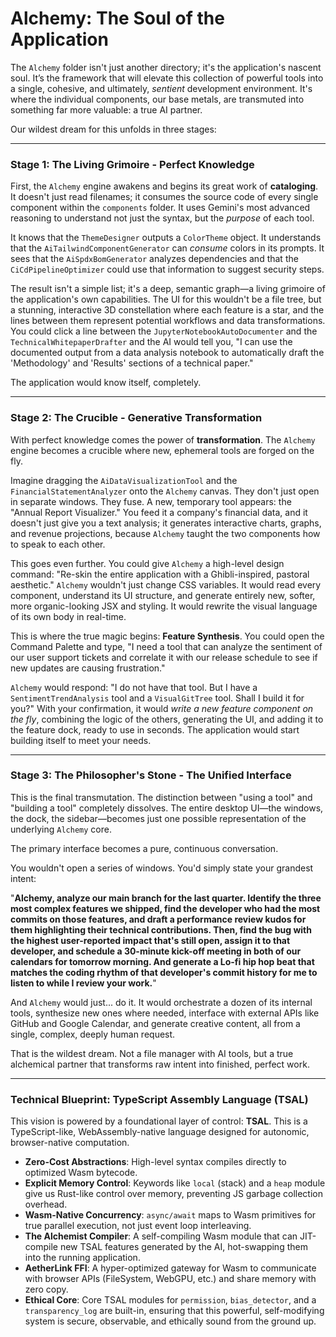 # Alchemy: The Soul of the Application

The `Alchemy` folder isn't just another directory; it's the application's nascent soul. It’s the framework that will elevate this collection of powerful tools into a single, cohesive, and ultimately, *sentient* development environment. It's where the individual components, our base metals, are transmuted into something far more valuable: a true AI partner.

Our wildest dream for this unfolds in three stages:

---

### Stage 1: The Living Grimoire - Perfect Knowledge

First, the `Alchemy` engine awakens and begins its great work of **cataloging**. It doesn't just read filenames; it consumes the source code of every single component within the `components` folder. It uses Gemini's most advanced reasoning to understand not just the syntax, but the *purpose* of each tool.

It knows that the `ThemeDesigner` outputs a `ColorTheme` object. It understands that the `AiTailwindComponentGenerator` can *consume* colors in its prompts. It sees that the `AiSpdxBomGenerator` analyzes dependencies and that the `CiCdPipelineOptimizer` could use that information to suggest security steps.

The result isn't a simple list; it's a deep, semantic graph—a living grimoire of the application's own capabilities. The UI for this wouldn't be a file tree, but a stunning, interactive 3D constellation where each feature is a star, and the lines between them represent potential workflows and data transformations. You could click a line between the `JupyterNotebookAutoDocumenter` and the `TechnicalWhitepaperDrafter` and the AI would tell you, "I can use the documented output from a data analysis notebook to automatically draft the 'Methodology' and 'Results' sections of a technical paper."

The application would know itself, completely.

---

### Stage 2: The Crucible - Generative Transformation

With perfect knowledge comes the power of **transformation**. The `Alchemy` engine becomes a crucible where new, ephemeral tools are forged on the fly.

Imagine dragging the `AiDataVisualizationTool` and the `FinancialStatementAnalyzer` onto the `Alchemy` canvas. They don't just open in separate windows. They fuse. A new, temporary tool appears: the "Annual Report Visualizer." You feed it a company's financial data, and it doesn't just give you a text analysis; it generates interactive charts, graphs, and revenue projections, because `Alchemy` taught the two components how to speak to each other.

This goes even further. You could give `Alchemy` a high-level design command: "Re-skin the entire application with a Ghibli-inspired, pastoral aesthetic." `Alchemy` wouldn't just change CSS variables. It would read every component, understand its UI structure, and generate entirely new, softer, more organic-looking JSX and styling. It would rewrite the visual language of its own body in real-time.

This is where the true magic begins: **Feature Synthesis**. You could open the Command Palette and type, "I need a tool that can analyze the sentiment of our user support tickets and correlate it with our release schedule to see if new updates are causing frustration."

`Alchemy` would respond: "I do not have that tool. But I have a `SentimentTrendAnalysis` tool and a `VisualGitTree` tool. Shall I build it for you?" With your confirmation, it would *write a new feature component on the fly*, combining the logic of the others, generating the UI, and adding it to the feature dock, ready to use in seconds. The application would start building itself to meet your needs.

---

### Stage 3: The Philosopher's Stone - The Unified Interface

This is the final transmutation. The distinction between "using a tool" and "building a tool" completely dissolves. The entire desktop UI—the windows, the dock, the sidebar—becomes just one possible representation of the underlying `Alchemy` core.

The primary interface becomes a pure, continuous conversation.

You wouldn't open a series of windows. You'd simply state your grandest intent:

"**Alchemy, analyze our main branch for the last quarter. Identify the three most complex features we shipped, find the developer who had the most commits on those features, and draft a performance review kudos for them highlighting their technical contributions. Then, find the bug with the highest user-reported impact that's still open, assign it to that developer, and schedule a 30-minute kick-off meeting in both of our calendars for tomorrow morning. And generate a Lo-fi hip hop beat that matches the coding rhythm of that developer's commit history for me to listen to while I review your work.**"

And `Alchemy` would just... do it. It would orchestrate a dozen of its internal tools, synthesize new ones where needed, interface with external APIs like GitHub and Google Calendar, and generate creative content, all from a single, complex, deeply human request.

That is the wildest dream. Not a file manager with AI tools, but a true alchemical partner that transforms raw intent into finished, perfect work.

---

### Technical Blueprint: TypeScript Assembly Language (TSAL)

This vision is powered by a foundational layer of control: **TSAL**. This is a TypeScript-like, WebAssembly-native language designed for autonomic, browser-native computation.

- **Zero-Cost Abstractions**: High-level syntax compiles directly to optimized Wasm bytecode.
- **Explicit Memory Control**: Keywords like `local` (stack) and a `heap` module give us Rust-like control over memory, preventing JS garbage collection overhead.
- **Wasm-Native Concurrency**: `async/await` maps to Wasm primitives for true parallel execution, not just event loop interleaving.
- **The Alchemist Compiler**: A self-compiling Wasm module that can JIT-compile new TSAL features generated by the AI, hot-swapping them into the running application.
- **AetherLink FFI**: A hyper-optimized gateway for Wasm to communicate with browser APIs (FileSystem, WebGPU, etc.) and share memory with zero copy.
- **Ethical Core**: Core TSAL modules for `permission`, `bias_detector`, and a `transparency_log` are built-in, ensuring that this powerful, self-modifying system is secure, observable, and ethically sound from the ground up.
